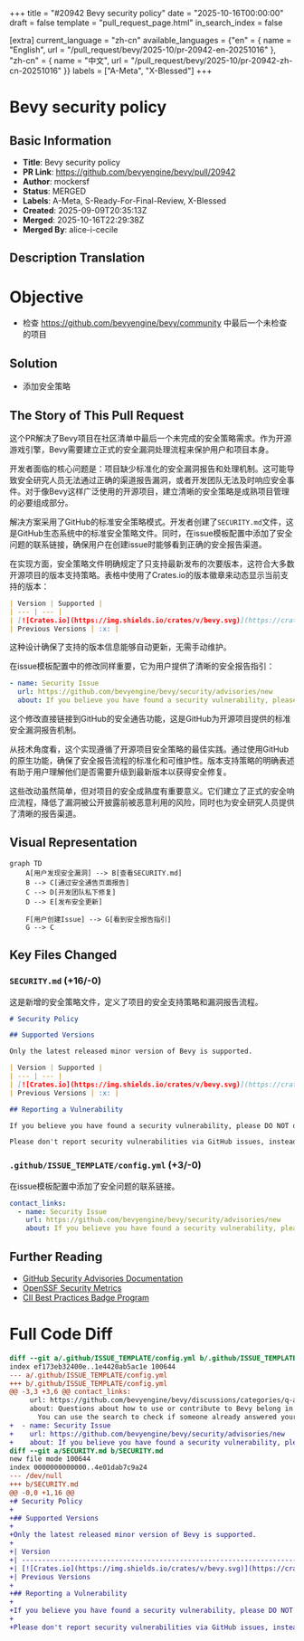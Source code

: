 +++
title = "#20942 Bevy security policy"
date = "2025-10-16T00:00:00"
draft = false
template = "pull_request_page.html"
in_search_index = false

[extra]
current_language = "zh-cn"
available_languages = {"en" = { name = "English", url = "/pull_request/bevy/2025-10/pr-20942-en-20251016" }, "zh-cn" = { name = "中文", url = "/pull_request/bevy/2025-10/pr-20942-zh-cn-20251016" }}
labels = ["A-Meta", "X-Blessed"]
+++

# Bevy security policy

## Basic Information
- **Title**: Bevy security policy
- **PR Link**: https://github.com/bevyengine/bevy/pull/20942
- **Author**: mockersf
- **Status**: MERGED
- **Labels**: A-Meta, S-Ready-For-Final-Review, X-Blessed
- **Created**: 2025-09-09T20:35:13Z
- **Merged**: 2025-10-16T22:29:38Z
- **Merged By**: alice-i-cecile

## Description Translation
# Objective

- 检查 https://github.com/bevyengine/bevy/community 中最后一个未检查的项目

## Solution

- 添加安全策略

## The Story of This Pull Request

这个PR解决了Bevy项目在社区清单中最后一个未完成的安全策略需求。作为开源游戏引擎，Bevy需要建立正式的安全漏洞处理流程来保护用户和项目本身。

开发者面临的核心问题是：项目缺少标准化的安全漏洞报告和处理机制。这可能导致安全研究人员无法通过正确的渠道报告漏洞，或者开发团队无法及时响应安全事件。对于像Bevy这样广泛使用的开源项目，建立清晰的安全策略是成熟项目管理的必要组成部分。

解决方案采用了GitHub的标准安全策略模式。开发者创建了`SECURITY.md`文件，这是GitHub生态系统中的标准安全策略文件。同时，在issue模板配置中添加了安全问题的联系链接，确保用户在创建issue时能够看到正确的安全报告渠道。

在实现方面，安全策略文件明确规定了只支持最新发布的次要版本，这符合大多数开源项目的版本支持策略。表格中使用了Crates.io的版本徽章来动态显示当前支持的版本：

```markdown
| Version | Supported |
| --- | --- |
| [![Crates.io](https://img.shields.io/crates/v/bevy.svg)](https://crates.io/crates/bevy) | :white_check_mark: |
| Previous Versions | :x: |
```

这种设计确保了支持的版本信息能够自动更新，无需手动维护。

在issue模板配置中的修改同样重要，它为用户提供了清晰的安全报告指引：

```yaml
- name: Security Issue
  url: https://github.com/bevyengine/bevy/security/advisories/new
  about: If you believe you have found a security vulnerability, please DO NOT disclose it publicly until we’ve had a chance to fix it.
```

这个修改直接链接到GitHub的安全通告功能，这是GitHub为开源项目提供的标准安全漏洞报告机制。

从技术角度看，这个实现遵循了开源项目安全策略的最佳实践。通过使用GitHub的原生功能，确保了安全报告流程的标准化和可维护性。版本支持策略的明确表述有助于用户理解他们是否需要升级到最新版本以获得安全修复。

这些改动虽然简单，但对项目的安全成熟度有重要意义。它们建立了正式的安全响应流程，降低了漏洞被公开披露前被恶意利用的风险，同时也为安全研究人员提供了清晰的报告渠道。

## Visual Representation

```mermaid
graph TD
    A[用户发现安全漏洞] --> B[查看SECURITY.md]
    B --> C[通过安全通告页面报告]
    C --> D[开发团队私下修复]
    D --> E[发布安全更新]
    
    F[用户创建Issue] --> G[看到安全报告指引]
    G --> C
```

## Key Files Changed

### `SECURITY.md` (+16/-0)
这是新增的安全策略文件，定义了项目的安全支持策略和漏洞报告流程。

```markdown
# Security Policy

## Supported Versions

Only the latest released minor version of Bevy is supported.

| Version | Supported |
| --- | --- |
| [![Crates.io](https://img.shields.io/crates/v/bevy.svg)](https://crates.io/crates/bevy) | :white_check_mark: |
| Previous Versions | :x: |

## Reporting a Vulnerability

If you believe you have found a security vulnerability, please DO NOT disclose it publicly until we've had a chance to fix it.

Please don't report security vulnerabilities via GitHub issues, instead [report them privately](https://docs.github.com/en/code-security/security-advisories/guidance-on-reporting-and-writing-information-about-vulnerabilities/privately-reporting-a-security-vulnerability) via the [Security Advisories](https://github.com/bevyengine/bevy/security/advisories/new) page.
```

### `.github/ISSUE_TEMPLATE/config.yml` (+3/-0)
在issue模板配置中添加了安全问题的联系链接。

```yaml
contact_links:
  - name: Security Issue
    url: https://github.com/bevyengine/bevy/security/advisories/new
    about: If you believe you have found a security vulnerability, please DO NOT disclose it publicly until we've had a chance to fix it.
```

## Further Reading

- [GitHub Security Advisories Documentation](https://docs.github.com/en/code-security/security-advisories/guidance-on-reporting-and-writing-information-about-vulnerabilities/privately-reporting-a-security-vulnerability)
- [OpenSSF Security Metrics](https://github.com/ossf/security-metrics)
- [CII Best Practices Badge Program](https://www.coreinfrastructure.org/programs/best-practices-program/)

# Full Code Diff
```diff
diff --git a/.github/ISSUE_TEMPLATE/config.yml b/.github/ISSUE_TEMPLATE/config.yml
index ef173eb32400e..1e4420ab5ac1e 100644
--- a/.github/ISSUE_TEMPLATE/config.yml
+++ b/.github/ISSUE_TEMPLATE/config.yml
@@ -3,3 +3,6 @@ contact_links:
     url: https://github.com/bevyengine/bevy/discussions/categories/q-a
     about: Questions about how to use or contribute to Bevy belong in Github Discussions.
       You can use the search to check if someone already answered your question!
+  - name: Security Issue
+    url: https://github.com/bevyengine/bevy/security/advisories/new
+    about: If you believe you have found a security vulnerability, please DO NOT disclose it publicly until we've had a chance to fix it.
diff --git a/SECURITY.md b/SECURITY.md
new file mode 100644
index 0000000000000..4e01dab7c9a24
--- /dev/null
+++ b/SECURITY.md
@@ -0,0 +1,16 @@
+# Security Policy
+
+## Supported Versions
+
+Only the latest released minor version of Bevy is supported.
+
+| Version                                                                                 | Supported          |
+| --------------------------------------------------------------------------------------- | ------------------ |
+| [![Crates.io](https://img.shields.io/crates/v/bevy.svg)](https://crates.io/crates/bevy) | :white_check_mark: |
+| Previous Versions                                                                       | :x:                |
+
+## Reporting a Vulnerability
+
+If you believe you have found a security vulnerability, please DO NOT disclose it publicly until we've had a chance to fix it.
+
+Please don't report security vulnerabilities via GitHub issues, instead [report them privately](https://docs.github.com/en/code-security/security-advisories/guidance-on-reporting-and-writing-information-about-vulnerabilities/privately-reporting-a-security-vulnerability) via the [Security Advisories](https://github.com/bevyengine/bevy/security/advisories/new) page.
```